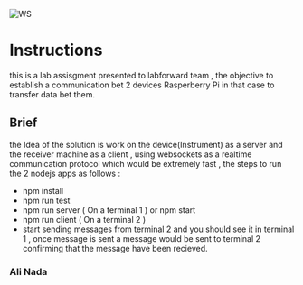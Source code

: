 <p align="left">
  <img src="https://img4.apk.tools/150/4/6/d/info.laptrinhpic.easycontrol.websockets.png" max-width="25%" max-height="25%"alt="WS">
</p>

# Instructions

this is a lab assisgment presented to labforward team , the objective to establish a communication bet 2 devices Rasperberry Pi in that case to transfer data bet them.

## Brief 
the Idea of the solution is work on the device(Instrument) as a server and the receiver machine as a client , using websockets as a realtime communication protocol which would be extremely fast , the steps to run the 2 nodejs apps as follows :

* npm install
* npm run test
* npm run server ( On a terminal 1 ) or npm start 
* npm run client ( On a terminal 2 )
* start sending messages from terminal 2 and you should see it in terminal 1 , once message is sent a message would be sent to terminal 2 confirming that the message have been recieved. 

### Ali Nada 
